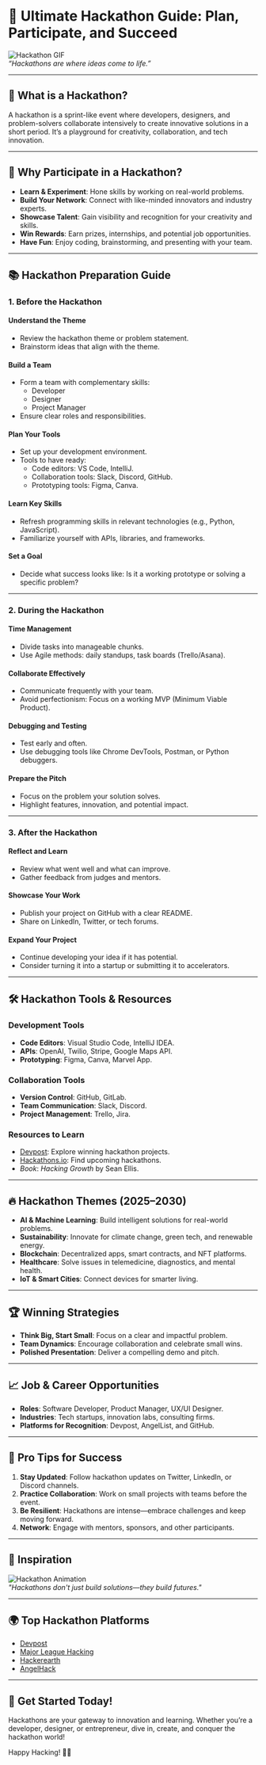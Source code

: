 # 🚀 Ultimate Hackathon Guide: Plan, Participate, and Succeed

![Hackathon GIF](https://media.giphy.com/media/L8K62iTDkzGX6/giphy.gif)  
*“Hackathons are where ideas come to life.”*

---

## 🎉 **What is a Hackathon?**

A hackathon is a sprint-like event where developers, designers, and problem-solvers collaborate intensively to create innovative solutions in a short period. It’s a playground for creativity, collaboration, and tech innovation.

---

## 🌟 **Why Participate in a Hackathon?**

- **Learn & Experiment**: Hone skills by working on real-world problems.
- **Build Your Network**: Connect with like-minded innovators and industry experts.
- **Showcase Talent**: Gain visibility and recognition for your creativity and skills.
- **Win Rewards**: Earn prizes, internships, and potential job opportunities.
- **Have Fun**: Enjoy coding, brainstorming, and presenting with your team.

---

## 📚 **Hackathon Preparation Guide**

### **1. Before the Hackathon**

#### **Understand the Theme**
- Review the hackathon theme or problem statement.
- Brainstorm ideas that align with the theme.

#### **Build a Team**
- Form a team with complementary skills:
  - Developer
  - Designer
  - Project Manager
- Ensure clear roles and responsibilities.

#### **Plan Your Tools**
- Set up your development environment.
- Tools to have ready:
  - Code editors: VS Code, IntelliJ.
  - Collaboration tools: Slack, Discord, GitHub.
  - Prototyping tools: Figma, Canva.

#### **Learn Key Skills**
- Refresh programming skills in relevant technologies (e.g., Python, JavaScript).
- Familiarize yourself with APIs, libraries, and frameworks.

#### **Set a Goal**
- Decide what success looks like: Is it a working prototype or solving a specific problem?

---

### **2. During the Hackathon**

#### **Time Management**
- Divide tasks into manageable chunks.
- Use Agile methods: daily standups, task boards (Trello/Asana).

#### **Collaborate Effectively**
- Communicate frequently with your team.
- Avoid perfectionism: Focus on a working MVP (Minimum Viable Product).

#### **Debugging and Testing**
- Test early and often.
- Use debugging tools like Chrome DevTools, Postman, or Python debuggers.

#### **Prepare the Pitch**
- Focus on the problem your solution solves.
- Highlight features, innovation, and potential impact.

---

### **3. After the Hackathon**

#### **Reflect and Learn**
- Review what went well and what can improve.
- Gather feedback from judges and mentors.

#### **Showcase Your Work**
- Publish your project on GitHub with a clear README.
- Share on LinkedIn, Twitter, or tech forums.

#### **Expand Your Project**
- Continue developing your idea if it has potential.
- Consider turning it into a startup or submitting it to accelerators.

---

## 🛠️ **Hackathon Tools & Resources**

### **Development Tools**
- **Code Editors**: Visual Studio Code, IntelliJ IDEA.
- **APIs**: OpenAI, Twilio, Stripe, Google Maps API.
- **Prototyping**: Figma, Canva, Marvel App.

### **Collaboration Tools**
- **Version Control**: GitHub, GitLab.
- **Team Communication**: Slack, Discord.
- **Project Management**: Trello, Jira.

### **Resources to Learn**
- [Devpost](https://devpost.com/): Explore winning hackathon projects.
- [Hackathons.io](https://www.hackathons.io/): Find upcoming hackathons.
- *Book*: *Hacking Growth* by Sean Ellis.

---

## 🔥 **Hackathon Themes (2025–2030)**

- **AI & Machine Learning**: Build intelligent solutions for real-world problems.
- **Sustainability**: Innovate for climate change, green tech, and renewable energy.
- **Blockchain**: Decentralized apps, smart contracts, and NFT platforms.
- **Healthcare**: Solve issues in telemedicine, diagnostics, and mental health.
- **IoT & Smart Cities**: Connect devices for smarter living.

---

## 🏆 **Winning Strategies**

- **Think Big, Start Small**: Focus on a clear and impactful problem.
- **Team Dynamics**: Encourage collaboration and celebrate small wins.
- **Polished Presentation**: Deliver a compelling demo and pitch.

---

## 📈 **Job & Career Opportunities**

- **Roles**: Software Developer, Product Manager, UX/UI Designer.
- **Industries**: Tech startups, innovation labs, consulting firms.
- **Platforms for Recognition**: Devpost, AngelList, and GitHub.

---

## 🎯 **Pro Tips for Success**

1. **Stay Updated**: Follow hackathon updates on Twitter, LinkedIn, or Discord channels.
2. **Practice Collaboration**: Work on small projects with teams before the event.
3. **Be Resilient**: Hackathons are intense—embrace challenges and keep moving forward.
4. **Network**: Engage with mentors, sponsors, and other participants.

---

## 🎥 **Inspiration**

![Hackathon Animation](https://media.giphy.com/media/3o7abKhOpu0NwenH3O/giphy.gif)  
*"Hackathons don't just build solutions—they build futures."*

---

## 🌍 **Top Hackathon Platforms**

- [Devpost](https://devpost.com/)
- [Major League Hacking](https://mlh.io/)
- [Hackerearth](https://www.hackerearth.com/)
- [AngelHack](https://angelhack.com/)

---

## 🚀 **Get Started Today!**

Hackathons are your gateway to innovation and learning. Whether you’re a developer, designer, or entrepreneur, dive in, create, and conquer the hackathon world!

Happy Hacking! 🧑‍💻
